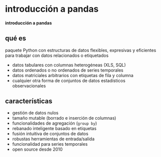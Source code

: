 # introducción a pandas
#### introducción a pandas

## qué es

paquete Python con estructuras de datos flexibles, expresivas y eficientes para trabajar con datos relacionados o etiquetados

- datos tabulares con columnas heterogéneas (XLS, SQL)
- datos ordenados o no ordenados de series temporales
- datos matriciales arbitrarios con etiquetas de fila y columna
- cualquier otra forma de conjuntos de datos estadísticos observacionales


## características

- gestión de datos nulos
- tamaño mutable (borrado e inserción de columnas)
- funcionalidades de agregación (`group by`)
- rebanado inteligente basado en etiquetas
- fusión intuitiva de conjuntos de datos
- robustas herramientas de entrada/salida
- funcionalidad para series temporales
- open source desde 2010


